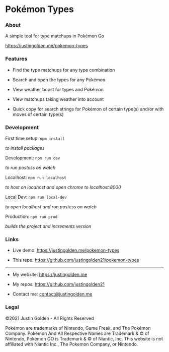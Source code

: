 # Pokémon Types

### About

A simple tool for type matchups in Pokémon Go

https://justingolden.me/pokemon-types

### Features

- Find the type matchups for any type combination

- Search and open the types for any Pokémon

- View weather boost for types and Pokémon

- View matchups taking weather into account

- Quick copy for search strings for Pokémon of certain type(s) and/or with moves of certain type(s)

### Development

First time setup: `npm install`

*to install packages*

Development: `npm run dev`

*to run postcss on watch*

Localhost: `npm run localhost`

*to host on locahost and open chrome to localhost:8000*

Local Dev: `npm run local-dev`

*to open localhost and run postcss on watch*

Production: `npm run prod`

*builds the project and increments version*

### Links

- Live demo: https://justingolden.me/pokemon-types

- This repo: https://github.com/justingolden21/pokemon-types

<hr>

- My website: https://justingolden.me

- My repos: https://github.com/justingolden21

- Contact me: contact@justingolden.me

### Legal

©2021 Justin Golden - All Rights Reserved

Pokémon are trademarks of Nintendo, Game Freak, and The Pokémon Company. Pokémon And All Respective Names are Trademark & © of Nintendo, Pokémon GO is Trademark & © of Niantic, Inc. This website is not affiliated with Niantic Inc., The Pokemon Company, or Nintendo.